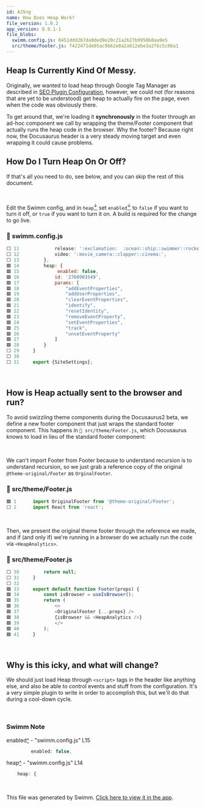 ```yaml
---
id: AJ5ng
name: How Does Heap Work?
file_version: 1.0.2
app_version: 0.9.1-1
file_blobs:
  swimm.config.js: 0451ddd2b7da0ded9e20c21a2b27b9950b8aa9e5
  src/theme/Footer.js: f422471de05ac9b62e8a2a612ebe3a2f6c5c66a1
---
```


Heap Is Currently Kind Of Messy.
--------------------------------

Originally, we wanted to load heap through Google Tag Manager as described in [SEO Plugin Configuration](seo-plugin-configuration.faNzX.sw.md), however, we could not (for reasons that are yet to be understood) get heap to actually fire on the page, even when the code was obviously there.

To get around that, we're loading it **synchronously** in the footer through an ad-hoc component we call by wrapping the theme/Footer component that actually runs the heap code in the browser. Why the footer? Because right now, the Docusaurus header is a very steady moving target and even wrapping it could cause problems.

How Do I Turn Heap On Or Off?
-----------------------------

If that's all you need to do, see below, and you can skip the rest of this document.

<br/>

Edit the Swimm config, and in `heap`[<sup id="1hXtI7">↓</sup>](#f-1hXtI7) set `enabled`[<sup id="2hlK3e">↓</sup>](#f-2hlK3e) to `false` if you want to turn it off, or `true` if you want to turn it on. A build is required for the change to go live.
<!-- NOTE-swimm-snippet: the lines below link your snippet to Swimm -->
### 📄 swimm.config.js
```javascript
⬜ 11             release: ':exclamation:  :ocean::ship::swimmer::rocket::new::boom::tada::sparkles:',
⬜ 12             video: ':movie_camera::clapper::cinema:',
⬜ 13         },
🟩 14         heap: {
🟩 15              enabled: false,
🟩 16             id: '2760903549',
🟩 17             params: [
🟩 18                 "addEventProperties", 
🟩 19                 "addUserProperties", 
🟩 20                 "clearEventProperties", 
🟩 21                 "identify", 
🟩 22                 "resetIdentity", 
🟩 23                 "removeEventProperty", 
🟩 24                 "setEventProperties", 
🟩 25                 "track", 
🟩 26                 "unsetEventProperty"
🟩 27             ]
🟩 28         }
⬜ 29     }
⬜ 30     
⬜ 31     export {SiteSettings};
```

<br/>

How is Heap actually sent to the browser and run?
-------------------------------------------------

To avoid swizzling theme components during the Docusaurus2 beta, we define a new footer component that just wraps the standard footer component. This happens in `📄 src/theme/Footer.js`, which Docusaurus knows to load in lieu of the standard footer component:

<br/>

We can't import Footer from Footer because to understand recursion is to understand recursion, so we just grab a reference copy of the original `@theme-original/Footer` as `OrginalFooter`.
<!-- NOTE-swimm-snippet: the lines below link your snippet to Swimm -->
### 📄 src/theme/Footer.js
```javascript
🟩 1      import OriginalFooter from '@theme-original/Footer';
⬜ 2      import React from 'react';
```

<br/>

Then, we present the original theme footer through the reference we made, and if (and only if) we're running in a browser do we actually run the code via `<HeapAnalytics>`.
<!-- NOTE-swimm-snippet: the lines below link your snippet to Swimm -->
### 📄 src/theme/Footer.js
```javascript
⬜ 30         return null;
⬜ 31     }
⬜ 32     
🟩 33     export default function Footer(props) {
🟩 34         const isBrowser = useIsBrowser();
🟩 35         return (
🟩 36             <>
🟩 37             <OriginalFooter {...props} />
🟩 38             {isBrowser && <HeapAnalytics />}
🟩 39             </>
🟩 40         );
🟩 41     }
```

<br/>

Why is this icky, and what will change?
---------------------------------------

We should just load Heap through `<script>` tags in the header like anything else, and also be able to control events and stuff from the configuration. It's a very simple plugin to write in order to accomplish this, but we'll do that during a cool-down cycle.

<br/>

<!-- THIS IS AN AUTOGENERATED SECTION. DO NOT EDIT THIS SECTION DIRECTLY -->
### Swimm Note

<span id="f-2hlK3e">enabled</span>[^](#2hlK3e) - "swimm.config.js" L15
```javascript
         enabled: false,
```

<span id="f-1hXtI7">heap</span>[^](#1hXtI7) - "swimm.config.js" L14
```javascript
    heap: {
```

<br/>

This file was generated by Swimm. [Click here to view it in the app](https://app.swimm.io/repos/Z2l0aHViJTNBJTNBZG9jcy5zd2ltbS5pbyUzQSUzQXN3aW1taW8=/docs/AJ5ng).